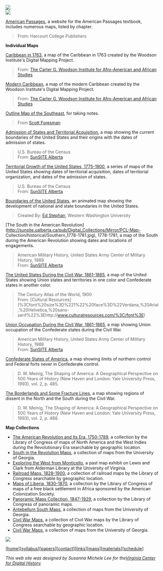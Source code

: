 ![](hius.jpg)  
![](maps.jpg)



[American Passages](http://www.harcourtcollege.com/history/ayers), a website
for the American Passages textbook, includes numerous maps, listed by chapter.

> From: Harcourt College Publishers

**Individual Maps**

[Caribbean in 1763](carib-colony.htm), a map of the Caribbean in 1763 created
by the Woodson Institute's Digital Mapping Project.

> From: [The Carter G. Woodson Institute for Afro-American and African
Studies](http://www.virginia.edu/%7Ewoodson/)

[Modern Caribbean](modern-carib.htm), a map of the modern Caribbean created by
the Woodson Institute's Digital Mapping Project.

> From: [The Carter G. Woodson Institute for Afro-American and African
Studies](http://www.virginia.edu/%7Ewoodson/)

[Outline Map of the Southeast](se.htm), for taking notes.

> From [Scott Foresman](http://www.scottforesman.com/)

[Admission of States and Territorial Acquisition](territories.htm), a map
showing the current boundaries of the United States and their origins with the
dates of admission of states.

> U.S. Bureau of the Census  
>  From: [SunSITE
Alberta](http://sunsite.ualberta.ca/)[](http://sunsite.ualberta.ca/)

[Territorial Growth of the United States, 1775-1900](territorial-growth.htm),
a series of maps of the United States showing dates of territorial
acquisition, dates of territorial organization, and dates of the admission of
states.

> U.S. Bureau of the Census  
>  From: [SunSITE
Alberta](http://sunsite.ualberta.ca/)[](http://sunsite.ualberta.ca/)

[Boundaries of the United
States](http://www.ac.wwu.edu/%7Estephan/48states.html), an animated map
showing the development of national and state boundaries in the United States.

> Created By: [Ed Stephan](http://www.ac.wwu.edu/%7Estephan/), Western
Washington University

[The South in the American
Revolution](http://sunsite.ualberta.ca/pub/Digital_Collections/Mirror/PCL-Map-
Collection/historical/Southern_1778-1781.jpg), 1778-1781, a map of the South
during the American Revolution showing dates and locations of engagements.

> American Military History, United States Army Center of Military History,
1989  
>  From: [SunSITE Alberta](http://sunsite.ualberta.ca/)

[The United States During the Civil War,
1861-1865](http://www.culturalresources.com/images/maps/USAcivilBig.jpg), a
map of the United States showing Union states and territories in one color and
Confederate states in another color.

> The Century Atlas of the World, 1900  
>  From: [Cultural
Resources](%3Cfont%20size%3D%221%22%20face%3D%22Verdana,%20Arial,%20Helvetica,%20sans-
serif%22%3Ehttp://www.culturalresources.com/%3C/font%3E)

[Union Occupation During the Civil War, 1861-1865](occupation.htm), a map
showing Union occupation of the Confederate states during the Civil War.

> American Military History, United States Army Center of Military History,
1989  
>  From: [SunSITE
Alberta](http://sunsite.ualberta.ca/)[](http://sunsite.ualberta.ca/)[](http://sunsite.ualberta.ca/)

[Confederate States of America](csa.jpg), a map showing limits of northern
control and Federal forts never in Confederate control.

> D. W. Meinig, The Shaping of America: A Geographical Perspective on 500
Years of History (New Haven and London: Yale University Press, 1993), vol. 2,
p. 485.

[The Borderlands and Some Fracture Lines](dissent.jpg), a map showing regions
of dissent in the North and the South during the Civil War.

> D. W. Meinig, The Shaping of America: A Geographical Perspective on 500
Years of History (New Haven and London: Yale University Press, 1993), vol. 2,
p. 488.

**Map Collections**

  * [The American Revolution and Its Era, 1750-1789](http://lcweb2.loc.gov/ammem/gmdhtml/armhtml/armhome.html), a collection by the Library of Congress of maps of North America and the West Indies during the Revolutionary Era searchable by geographic location.
  * [South in the Revolution Maps](http://www.libs.uga.edu/darchive/hargrett/maps/revamer.html), a collection of maps from the University of Georgia. 
  * [Exploring the West from Monticello](http://www.lib.virginia.edu/exhibits/lewis_clark/home.html), a past map exhibit on Lewis and Clark from Alderman Library at the University of Virginia. 
  * [Railroad Maps, 1828-1900](http://lcweb2.loc.gov/ammem/gmdhtml/rrhtml/rrhome.html), a collection of railroad maps by the Library of Congress searchable by geographic location. 
  * [Maps of Liberia, 1830-1870](http://lcweb2.loc.gov/ammem/gmdhtml/libhtml/libhome.html), a collection by the Library of Congress of maps of a free black settlement in Africa sponsored by the American Colonization Society.
  * [Panoramic Maps Collection, 1847-1929](http://lcweb2.loc.gov/ammem/pmhtml/panhome.html), a collection by the Library of Congress of panoramic maps.
  * [Antebellum South Maps](http://www.libs.uga.edu/darchive/hargrett/maps/expand.html), a collection of maps from the University of Georgia. 
  * [Civil War Maps](http://lcweb2.loc.gov/ammem/gmdhtml/cwmhtml/cwmhome.html), a collection of Civil War maps by the Library of Congress searchable by geographic location.
  * [Civil War Maps](http://www.libs.uga.edu/darchive/hargrett/maps/civil.html), a collection of maps from the University of Georgia.

![](nav.jpg)

[[home](home.htm)][[syllabus](syllabus.htm)][[papers](papers.htm)][[contact](contact.htm)][[links](links.htm)][[maps](maps.htm)][[materials](http://toolkit.virginia.edu/2001_Fall_HIUS323-1/materials)][[schedule](http://codd.itc.virginia.edu/cod/list.cgi?semester=20013&mnemonic=hius&cnbr=323&submit=Search)]



_This web site was designed by Susanna Michele Lee for the[Virginia Center for
Digital History](http://www.vcdh.virginia.edu)._

